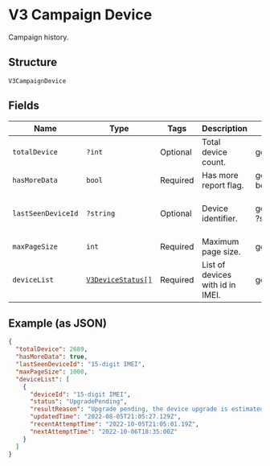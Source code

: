 
# V3 Campaign Device

Campaign history.

## Structure

`V3CampaignDevice`

## Fields

| Name | Type | Tags | Description | Getter | Setter |
|  --- | --- | --- | --- | --- | --- |
| `totalDevice` | `?int` | Optional | Total device count. | getTotalDevice(): ?int | setTotalDevice(?int totalDevice): void |
| `hasMoreData` | `bool` | Required | Has more report flag. | getHasMoreData(): bool | setHasMoreData(bool hasMoreData): void |
| `lastSeenDeviceId` | `?string` | Optional | Device identifier. | getLastSeenDeviceId(): ?string | setLastSeenDeviceId(?string lastSeenDeviceId): void |
| `maxPageSize` | `int` | Required | Maximum page size. | getMaxPageSize(): int | setMaxPageSize(int maxPageSize): void |
| `deviceList` | [`V3DeviceStatus[]`](../../doc/models/v3-device-status.md) | Required | List of devices with id in IMEI. | getDeviceList(): array | setDeviceList(array deviceList): void |

## Example (as JSON)

```json
{
  "totalDevice": 2689,
  "hasMoreData": true,
  "lastSeenDeviceId": "15-digit IMEI",
  "maxPageSize": 1000,
  "deviceList": [
    {
      "deviceId": "15-digit IMEI",
      "status": "UpgradePending",
      "resultReason": "Upgrade pending, the device upgrade is estimated to be scheduled for 06 Oct 22 18:05 UTC",
      "updatedTime": "2022-08-05T21:05:27.129Z",
      "recentAttemptTime": "2022-10-05T21:05:01.19Z",
      "nextAttemptTime": "2022-10-06T18:35:00Z"
    }
  ]
}
```

